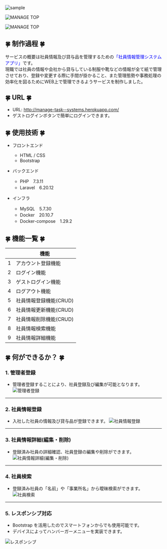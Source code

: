 ![sample](https://user-images.githubusercontent.com/66563022/132962488-118dece9-d1b7-4511-a17d-9ee23dfdbfc3.jpg)

![MANAGE TOP](https://gyazo.com/57e42b3c0641120fc5cdd655227e41c9)

![MANAGE TOP](https://github.com/task77/my_app/blob/master/readme_image1.png)

## :four_leaf_clover: 制作過程 :four_leaf_clover:
サービスの概要は社員情報及び貸与品を管理するための<span style="color: blue; ">「社員情報管理システムアプリ」</span>です。  
現職では社員の情報や会社から貸与している制服や靴などの情報が全て紙で管理させており、登録や変更する際に手間が掛かること、また管理態勢や事務処理の効率化を図るためにWEB上で管理できるようサービスを制作しました。
 
 
## :four_leaf_clover: URL :four_leaf_clover:
 
- URL: http://manage-task--systems.herokuapp.com/
- ゲストログインボタンで簡単にログインできます。
 
## :four_leaf_clover: 使用技術 :four_leaf_clover:
- フロントエンド
    - HTML / CSS 
    - Bootstrap
 
- バックエンド
    - PHP　7.3.11
    - Laravel　6.20.12  
 
- インフラ 
    - MySQL　5.7.30
    - Docker　20.10.7
    - Docker-compose　1.29.2

## :four_leaf_clover: 機能一覧 :four_leaf_clover:
|      |  機能  |
| ---- | ---- |
|  1  |  アカウント登録機能  |
|  2  |  ログイン機能  |
|  3  |  ゲストログイン機能  |
|  4  |  ログアウト機能  |
|  5  |  社員情報登録機能(CRUD)   |
|  6  |  社員情報更新機能(CRUD)   |
|  7  |  社員情報削除機能(CRUD)   |
|  8  |  社員情報検索機能   |
|  9  |  社員情報詳細機能   |
 
## :four_leaf_clover: 何ができるか？ :four_leaf_clover:
### 1. 管理者登録
 - 管理者登録することにより、社員登録及び編集が可能となります。
![管理者登録](https://github.com/task77/my_app/blob/master/readme_image2.png)
***

### 2. 社員情報登録
 - 入社した社員の情報及び貸与品が登録できます。
![社員情報登録](https://github.com/task77/my_app/blob/master/readme_image3.png)
***

### 3. 社員情報詳細(編集・削除)
 - 登録済み社員の詳細確認、社員登録の編集や削除ができます。
![社員情報詳細(編集・削除)](https://github.com/task77/my_app/blob/master/readme_image4.png)
***

### 4. 社員検索
 - 登録済み社員の「名前」や「事業所名」から曖昧検索ができます。
![社員検索](https://github.com/task77/my_app/blob/master/readme_image5.gif)
***

### 5. レスポンシブ対応
 - Bootstrap を活用したのでスマートフォンからでも使用可能です。 
 - デバイスによってハンバーガーメニューを実装できます。 

![レスポンシブ](https://github.com/task77/my_app/blob/master/readme_image6.gif)　
